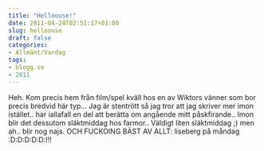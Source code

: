 ```yaml
---
title: "Helloouse!"
date: 2011-04-24T02:51:17+01:00
slug: helloouse
draft: false
categories:
- Allmänt/Vardag
tags:
- blogg.se
- 2011
---
```

Heh. Kom precis hem från film/spel kväll hos en av Wiktors vänner som bor precis bredvid här typ... Jag är stentrött så jag tror att jag skriver mer imon istället.. har iallafall en del att berätta om angående mitt påskfirande.. Imon blir det dessutom släktmiddag hos farmor.. Väldigt liten släktmiddag ;) men ah.. blir nog najs. OCH FUCKOING BÄST AV ALLT: liseberg på måndag :D:D:D:D:D:!!!